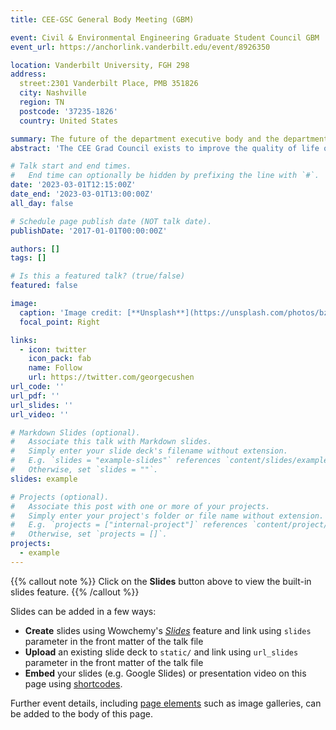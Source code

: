 ```yaml
---
title: CEE-GSC General Body Meeting (GBM)

event: Civil & Environmental Engineering Graduate Student Council GBM
event_url: https://anchorlink.vanderbilt.edu/event/8926350

location: Vanderbilt University, FGH 298
address:
  street:2301 Vanderbilt Place, PMB 351826 
  city: Nashville
  region: TN
  postcode: '37235-1826'
  country: United States

summary: The future of the department executive body and the departmental events.
abstract: 'The CEE Grad Council exists to improve the quality of life of graduate students in the CEE department by facilitating academic, social, and professional events and serving as a liaison between the department students, faculty members, & staff'

# Talk start and end times.
#   End time can optionally be hidden by prefixing the line with `#`.
date: '2023-03-01T12:15:00Z'
date_end: '2023-03-01T13:00:00Z'
all_day: false

# Schedule page publish date (NOT talk date).
publishDate: '2017-01-01T00:00:00Z'

authors: []
tags: []

# Is this a featured talk? (true/false)
featured: false

image:
  caption: 'Image credit: [**Unsplash**](https://unsplash.com/photos/bzdhc5b3Bxs)'
  focal_point: Right

links:
  - icon: twitter
    icon_pack: fab
    name: Follow
    url: https://twitter.com/georgecushen
url_code: ''
url_pdf: ''
url_slides: ''
url_video: ''

# Markdown Slides (optional).
#   Associate this talk with Markdown slides.
#   Simply enter your slide deck's filename without extension.
#   E.g. `slides = "example-slides"` references `content/slides/example-slides.md`.
#   Otherwise, set `slides = ""`.
slides: example

# Projects (optional).
#   Associate this post with one or more of your projects.
#   Simply enter your project's folder or file name without extension.
#   E.g. `projects = ["internal-project"]` references `content/project/deep-learning/index.md`.
#   Otherwise, set `projects = []`.
projects:
  - example
---
```


{{% callout note %}}
Click on the **Slides** button above to view the built-in slides feature.
{{% /callout %}}

Slides can be added in a few ways:

- **Create** slides using Wowchemy's [_Slides_](https://wowchemy.com/docs/managing-content/#create-slides) feature and link using `slides` parameter in the front matter of the talk file
- **Upload** an existing slide deck to `static/` and link using `url_slides` parameter in the front matter of the talk file
- **Embed** your slides (e.g. Google Slides) or presentation video on this page using [shortcodes](https://wowchemy.com/docs/writing-markdown-latex/).

Further event details, including [page elements](https://wowchemy.com/docs/writing-markdown-latex/) such as image galleries, can be added to the body of this page.
